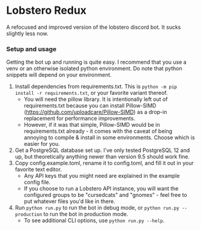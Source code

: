 # Lobstero Redux
 A refocused and improved version of the lobstero discord bot.
 It sucks slightly less now.

### Setup and usage
 Getting the bot up and running is quite easy. I recommend that you use a venv or an otherwise isolated python environment.
 Do note that python snippets will depend on your environment.
 1. Install dependencies from requirements.txt. This is `python -m pip install -r requirements.txt`, or your favorite variant thereof.
    + You will need the pillow library. It is intentionally left out of requirements.txt because you can install Pillow-SIMD (https://github.com/uploadcare/Pillow-SIMD) as a drop-in replacement for performance improvements.
    + However, if it was that simple, Pillow-SIMD would be in requirements.txt already - it comes with the caveat of being annoying to compile & install in some environments. Choose which is easier for you.
 2. Get a PostgreSQL database set up. I've only tested PostgreSQL 12 and up, but theoretically anything newer than version 9.5 should work fine.
 3. Copy config.example.toml, rename it to config.toml, and fill it out in your favorite text editor.
    + Any API keys that you might need are explained in the example config file.
    + If you choose to run a Lobstero API instance, you will want the configured groups to be "cursedcats" and "gnomes" - feel free to put whatever files you'd like in there.
 4. Run `python run.py` to run the bot in debug mode, or `python run.py --production` to run the bot in production mode.
    + To see additional CLI options, use `python run.py --help`.